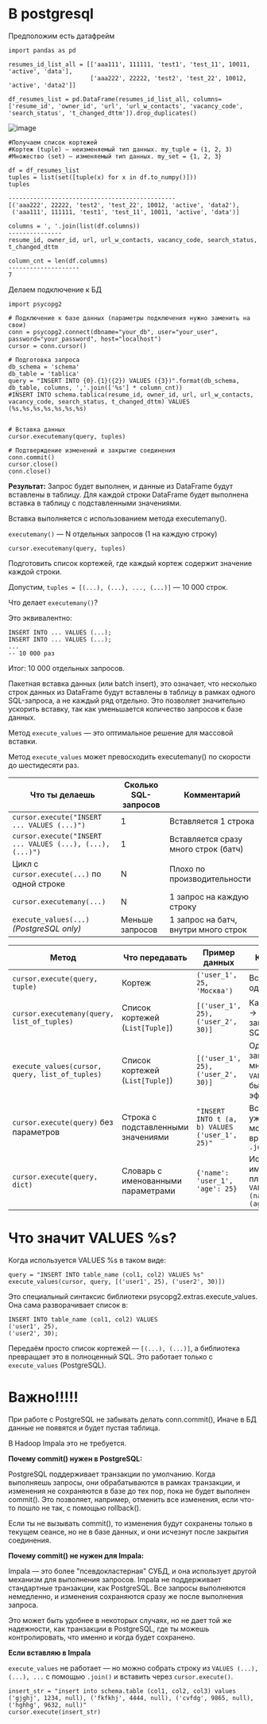 # **В postgresql**

Предположим есть датафрейм

```
import pandas as pd

resumes_id_list_all = [['aaa111', 111111, 'test1', 'test_11', 10011, 'active', 'data'],  
                       ['aaa222', 22222, 'test2', 'test_22', 10012, 'active', 'data2']]

df_resumes_list = pd.DataFrame(resumes_id_list_all, columns=['resume_id', 'owner_id', 'url', 'url_w_contacts', 'vacancy_code', 'search_status', 't_changed_dttm']).drop_duplicates()
```

![image](https://github.com/user-attachments/assets/6d9a74e0-9b2a-4427-b8a5-975ca8e1ff52)

```
#Получаем список кортежей
#Кортеж (tuple) — неизменяемый тип данных. my_tuple = (1, 2, 3)
#Множество (set) — изменяемый тип данных. my_set = {1, 2, 3}

df = df_resumes_list
tuples = list(set([tuple(x) for x in df.to_numpy()]))
tuples

-----------------------------------------------
[('aaa222', 22222, 'test2', 'test_22', 10012, 'active', 'data2'),
 ('aaa111', 111111, 'test1', 'test_11', 10011, 'active', 'data')]
```

```
columns = ', '.join(list(df.columns))
---------------
resume_id, owner_id, url, url_w_contacts, vacancy_code, search_status, t_changed_dttm
```

```
column_cnt = len(df.columns)
--------------------
7
```

Делаем подключение к БД

```
import psycopg2

# Подключение к базе данных (параметры подключения нужно заменить на свои)
conn = psycopg2.connect(dbname="your_db", user="your_user", password="your_password", host="localhost")
cursor = conn.cursor()

# Подготовка запроса
db_schema = 'schema'
db_table = 'tablica'
query = "INSERT INTO {0}.{1}({2}) VALUES ({3})".format(db_schema, db_table, columns, ','.join(['%s'] * column_cnt))
#INSERT INTO schema.tablica(resume_id, owner_id, url, url_w_contacts, vacancy_code, search_status, t_changed_dttm) VALUES (%s,%s,%s,%s,%s,%s,%s)


# Вставка данных
cursor.executemany(query, tuples)

# Подтверждение изменений и закрытие соединения
conn.commit()
cursor.close()
conn.close()
```

**Результат:** Запрос будет выполнен, и данные из DataFrame будут вставлены в таблицу. Для каждой строки DataFrame будет выполнена вставка в таблицу с подставленными значениями.

Вставка выполняется с использованием метода executemany().

`executemany()` — N отдельных запросов (1 на каждую строку)

`cursor.executemany(query, tuples)`

Подготовить список кортежей, где каждый кортеж содержит значение каждой строки.

Допустим, `tuples = [(...), (...), ..., (...)]` — 10 000 строк.

Что делает `executemany()`?

Это эквивалентно:
```
INSERT INTO ... VALUES (...);
INSERT INTO ... VALUES (...);
...
-- 10 000 раз
```

Итог: 10 000 отдельных запросов.

Пакетная вставка данных (или batch insert), это означает, что несколько строк данных из DataFrame будут вставлены в таблицу в рамках одного SQL-запроса, а не каждый ряд отдельно. Это позволяет значительно ускорить вставку, так как уменьшается количество запросов к базе данных.

Метод `execute_values`  — это оптимальное решение для массовой вставки.

Метод `execute_values` может превосходить executemany() по скорости до шестидесяти раз.

| Что ты делаешь                                              | Сколько SQL-запросов | Комментарий                                                |
|-------------------------------------------------------------|-----------------------|-------------------------------------------------------------|
| `cursor.execute("INSERT ... VALUES (...)")`                 | 1                     | Вставляется 1 строка                                        |
| `cursor.execute("INSERT ... VALUES (...), (...), (...)")`   | 1                     | Вставляется сразу много строк (батч)                        |
| Цикл с `cursor.execute(...)` по одной строке                | N                     | Плохо по производительности                                 |
| `cursor.executemany(...)`                                   | N                     | 1 запрос на каждую строку                                   |
| `execute_values(...)` *(PostgreSQL only)*                   | Меньше запросов       | 1 запрос на батч, внутри много строк                        |



| Метод                                           | Что передавать                         | Пример данных                                    | Комментарий                                                              |
|-------------------------------------------------|----------------------------------------|--------------------------------------------------|--------------------------------------------------------------------------|
| `cursor.execute(query, tuple)`                  | Кортеж                                 | `('user_1', 25, 'Москва')`                       | Вставляется одна строка                                                  |
| `cursor.executemany(query, list_of_tuples)`     | Список кортежей (`List[Tuple]`)        | `[('user_1', 25), ('user_2', 30)]`               | Каждый кортеж → отдельный запрос → много SQL-запросов                    |
| `execute_values(cursor, query, list_of_tuples)` | Список кортежей (`List[Tuple]`)        | `[('user_1', 25), ('user_2', 30)]`               | Один SQL-запрос со множеством `VALUES (...)` — быстро и эффективно       |
| `cursor.execute(query)` без параметров          | Строка с подставленными значениями     | `"INSERT INTO t (a, b) VALUES ('user_1', 25)"`   | Все значения уже в query — можно собирать вручную через `.join()`        |
| `cursor.execute(query, dict)`                   | Словарь с именованными параметрами     | `{'name': 'user_1', 'age': 25}`                  | Используется с именованными плейсхолдерами: `VALUES (%(name)s, %(age)s)` |

# **Что значит VALUES %s?**

Когда используется VALUES %s в таком виде:
```
query = "INSERT INTO table_name (col1, col2) VALUES %s"
execute_values(cursor, query, [('user1', 25), ('user2', 30)])
```

Это специальный синтаксис библиотеки psycopg2.extras.execute_values. Она сама разворачивает список в:
```
INSERT INTO table_name (col1, col2) VALUES 
('user1', 25),
('user2', 30);
```

Передаём просто список кортежей — `[(...), (...)]`, а библиотека превращает это в полноценный SQL. Это работает только с `execute_values` (PostgreSQL).

# **Важно!!!!!**

При работе с PostgreSQL не забывать делать conn.commit(), Иначе в БД данные не появятся и будет пустая таблица.

В Hadoop Impala это не требуется.

**Почему commit() нужен в PostgreSQL:**

PostgreSQL поддерживает транзакции по умолчанию. Когда выполняешь запросы, они обрабатываются в рамках транзакции, и изменения не сохраняются в базе до тех пор, пока не будет выполнен commit(). Это позволяет, например, отменить все изменения, если что-то пошло не так, с помощью rollback().

Если ты не вызывать commit(), то изменения будут сохранены только в текущем сеансе, но не в базе данных, и они исчезнут после закрытия соединения.

**Почему commit() не нужен для Impala:**

Impala — это более "псевдокластерная" СУБД, и она использует другой механизм для выполнения запросов. Impala не поддерживает стандартные транзакции, как PostgreSQL. Все запросы выполняются немедленно, и изменения сохраняются сразу же после выполнения запроса.

Это может быть удобнее в некоторых случаях, но не дает той же надежности, как транзакции в PostgreSQL, где ты можешь контролировать, что именно и когда будет сохранено.

**Если вставляю в Impala**

`execute_values` не работает — но можно собрать строку из `VALUES (...), (...), ...` с помощью `.join()` и вставить через `cursor.execute()`.

```
insert_str = "insert into schema.table (col1, col2, col3) values ('gjghj', 1234, null), ('fkfkhj', 4444, null), ('cvfdg', 9865, null), ('hghhg', 9632, null)"
cursor.execute(insert_str)
```
